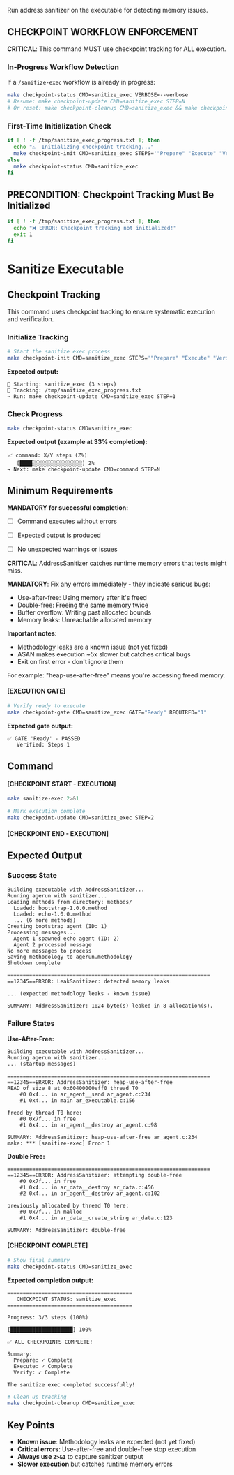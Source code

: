 Run address sanitizer on the executable for detecting memory issues.

## CHECKPOINT WORKFLOW ENFORCEMENT

**CRITICAL**: This command MUST use checkpoint tracking for ALL execution.

### In-Progress Workflow Detection

If a `/sanitize-exec` workflow is already in progress:

```bash
make checkpoint-status CMD=sanitize_exec VERBOSE=--verbose
# Resume: make checkpoint-update CMD=sanitize_exec STEP=N
# Or reset: make checkpoint-cleanup CMD=sanitize_exec && make checkpoint-init CMD=sanitize_exec STEPS='"Prepare" "Execute" "Verify"'
```

### First-Time Initialization Check

```bash
if [ ! -f /tmp/sanitize_exec_progress.txt ]; then
  echo "⚠️  Initializing checkpoint tracking..."
  make checkpoint-init CMD=sanitize_exec STEPS='"Prepare" "Execute" "Verify"'
else
  make checkpoint-status CMD=sanitize_exec
fi
```

## PRECONDITION: Checkpoint Tracking Must Be Initialized

```bash
if [ ! -f /tmp/sanitize_exec_progress.txt ]; then
  echo "❌ ERROR: Checkpoint tracking not initialized!"
  exit 1
fi
```

# Sanitize Executable
## Checkpoint Tracking

This command uses checkpoint tracking to ensure systematic execution and verification.

### Initialize Tracking
```bash
# Start the sanitize exec process
make checkpoint-init CMD=sanitize_exec STEPS='"Prepare" "Execute" "Verify"'
```

**Expected output:**
```
📍 Starting: sanitize_exec (3 steps)
📁 Tracking: /tmp/sanitize_exec_progress.txt
→ Run: make checkpoint-update CMD=sanitize_exec STEP=1
```

### Check Progress
```bash
make checkpoint-status CMD=sanitize_exec
```

**Expected output (example at 33% completion):**
```
📈 command: X/Y steps (Z%)
   [████░░░░░░░░░░░░░░░░] Z%
→ Next: make checkpoint-update CMD=command STEP=N
```

## Minimum Requirements

**MANDATORY for successful completion:**
- [ ] Command executes without errors
- [ ] Expected output is produced
- [ ] No unexpected warnings or issues




**CRITICAL**: AddressSanitizer catches runtime memory errors that tests might miss.

**MANDATORY**: Fix any errors immediately - they indicate serious bugs:
- Use-after-free: Using memory after it's freed
- Double-free: Freeing the same memory twice
- Buffer overflow: Writing past allocated bounds
- Memory leaks: Unreachable allocated memory

**Important notes**:
- Methodology leaks are a known issue (not yet fixed)
- ASAN makes execution ~5x slower but catches critical bugs
- Exit on first error - don't ignore them

For example: "heap-use-after-free" means you're accessing freed memory.

#### [EXECUTION GATE]
```bash
# Verify ready to execute
make checkpoint-gate CMD=sanitize_exec GATE="Ready" REQUIRED="1"
```

**Expected gate output:**
```
✅ GATE 'Ready' - PASSED
   Verified: Steps 1
```

## Command

#### [CHECKPOINT START - EXECUTION]

```bash
make sanitize-exec 2>&1

# Mark execution complete
make checkpoint-update CMD=sanitize_exec STEP=2
```


#### [CHECKPOINT END - EXECUTION]
## Expected Output

### Success State
```
Building executable with AddressSanitizer...
Running agerun with sanitizer...
Loading methods from directory: methods/
  Loaded: bootstrap-1.0.0.method
  Loaded: echo-1.0.0.method
  ... (6 more methods)
Creating bootstrap agent (ID: 1)
Processing messages...
  Agent 1 spawned echo agent (ID: 2)
  Agent 2 processed message
No more messages to process
Saving methodology to agerun.methodology
Shutdown complete

=================================================================
==12345==ERROR: LeakSanitizer: detected memory leaks

... (expected methodology leaks - known issue)

SUMMARY: AddressSanitizer: 1024 byte(s) leaked in 8 allocation(s).
```

### Failure States

**Use-After-Free:**
```
Building executable with AddressSanitizer...
Running agerun with sanitizer...
... (startup messages)

=================================================================
==12345==ERROR: AddressSanitizer: heap-use-after-free
READ of size 8 at 0x60400000eff0 thread T0
    #0 0x4... in ar_agent__send ar_agent.c:234
    #1 0x4... in main ar_executable.c:156

freed by thread T0 here:
    #0 0x7f... in free
    #1 0x4... in ar_agent__destroy ar_agent.c:98

SUMMARY: AddressSanitizer: heap-use-after-free ar_agent.c:234
make: *** [sanitize-exec] Error 1
```

**Double Free:**
```
=================================================================
==12345==ERROR: AddressSanitizer: attempting double-free
    #0 0x7f... in free
    #1 0x4... in ar_data__destroy ar_data.c:456
    #2 0x4... in ar_agent__destroy ar_agent.c:102

previously allocated by thread T0 here:
    #0 0x7f... in malloc
    #1 0x4... in ar_data__create_string ar_data.c:123

SUMMARY: AddressSanitizer: double-free
```


#### [CHECKPOINT COMPLETE]
```bash
# Show final summary
make checkpoint-status CMD=sanitize_exec
```

**Expected completion output:**
```
========================================
   CHECKPOINT STATUS: sanitize_exec
========================================

Progress: 3/3 steps (100%)

[████████████████████] 100%

✅ ALL CHECKPOINTS COMPLETE!

Summary:
  Prepare: ✓ Complete
  Execute: ✓ Complete  
  Verify: ✓ Complete

The sanitize exec completed successfully!
```

```bash
# Clean up tracking
make checkpoint-cleanup CMD=sanitize_exec
```

## Key Points

- **Known issue**: Methodology leaks are expected (not yet fixed)
- **Critical errors**: Use-after-free and double-free stop execution
- **Always use `2>&1`** to capture sanitizer output
- **Slower execution** but catches runtime memory errors